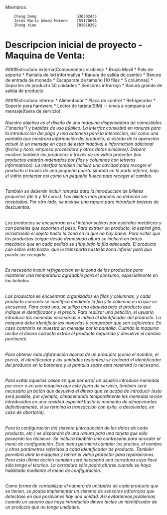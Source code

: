 
Miembros:

		Cheng Deng 					G36302433
		Jesús María Gómez Moreno	75917069A
		Zhang Xiao      			E02018202

Descripcion inicial de proyecto - Maquina de Venta:
===================================================

####Estructura externa(Componentes visibles):
		* Brazo Movil
		* Palo de soporte
		* Pantalla de led informativa
		* Ranura de salida de cambio
		* Ranura de entrada de moneda
		* Escaparate de tamaño [10 filas * 5 columnas]
		* Soportes de producto 50 unidades
		* Sensores infrarrojo
		* Ranura grande de salida de producto

####Estructura interna:
		* Alimentador
		* Placa de control
		* Refrigerador
		* Soporte para hardware
		* Lector de tarjeta(SIM)  -- envia a compania un mensaje(fuera de servicio)


######	Nuestro objetivo es el diseño de una máquina dispensadora de comestibles ("snacks") y bebidas de uso público. La interfaz consistirá en ranuras para la introducción del pago y una botonera para la interacción, así como una pantalla que mostrará información del producto, el estado de la operación actual (o un mensaje en caso de estar inactiva) e información adicional (fecha y hora, empresa proveedora y otros datos similares). Deberá mostrar también los productos a través de un vidrio protector (los productos estarán ordenados por filas y columnas con letreros informativos). La interfaz también incluirá una cavidad para recoger el producto a través de una pequeña puerta situada en la parte inferior, bajo el vidrio protector así como un pequeño hueco para recoger el cambio.

######	También se deberán incluir ranuras para la introducción de billetes pequeños (de 5 y 10 euros). Los billetes más grandes no deberán ser aceptados. Por otro lado, se incluye una ranura para introducir tarjetas de descuentos.

######	Los productos se encuentran en el interior sujetos por espirales metálicas y con paneles que soporten el peso. Para extraer un producto, la espiral gira, arrastrando el objeto hasta la zona en la que no hay panel. Para evitar que los productos caigan desde demasiada altura se incluirá un brazo mecánico que en cada pedido se sitúe bajo la fila adecuada. El producto cae sobre este brazo, que lo  transporta hasta la zona inferior para que pueda ser recogido.

######	Es necesario incluir refrigeración en la zona de los productos para mantener una temperatura agradable para el consumo, especialmente en las bebidas.

######	Los productos se encuentran organizados en filas y columnas, y cada producto concreto se identifica mediante la fila y la columna en la que se encuentra. Para cada uno, se utiliza una etiqueta bajo el producto que indique el identificador y el precio. Para realizar una petición, el usuario introduce las monedas necesarias e indica el identificador del producto. La máquina debe identificar las monedas y comprobar que son suficientes. En caso contrario se muestra un mensaje por la pantalla. Cuando la maquina recibe el dinero correcto extrae el producto requerido y devuelve el cambio pertinente.

######	Para obtener más información acerca de un producto (como el nombre, el precio, el identificador y las unidades restantes) se tecleará el identificador del producto en la botonera y la pantalla sobre esta mostrará lo necesario.

######	Para evitar aquellos casos en que por error un usuario introduce monedas por error o en una máquina que esté fuera de servicio, también será necesario un botón que devuelva el dinero que se acaba de introducir (esto será posible, por ejemplo, almacenando temporalmente las monedas recién introducidas en una cavidad especial hasta el momento de almacenarlas definitivamente, si se termina la transacción con éxito, o devolverlas, en caso de abortarla).

######	Para la configuración del sistema (introducción de los datos de cada producto, etc.) se dispondrá de una ranura para una tarjeta que sólo poseerán los técnicos. Se incluirá también una contraseña para acceder al menú de configuración. Este menú permitirá cambiar los precios, el nombre y otros parámetros referidos a cada identificador de producto. También permitirá abrir la máquina y retirar el vidrio protector para reparaciones. Para esta última acción también será necesaria una cerradura cuya llave sólo tenga el técnico. La cerradura sólo podrá abrirse cuando se haya habilitado mediante el menú de configuración.

######	Como forma de contabilizar el número de unidades de cada producto que se tienen, se podría implementar un sistema de sensores infrarrojos que detectase en qué posiciones hay una unidad. Así evitaríamos problemas cuando un usuario que haya introducido dinero teclee un identificador de un producto que no tenga unidades.
